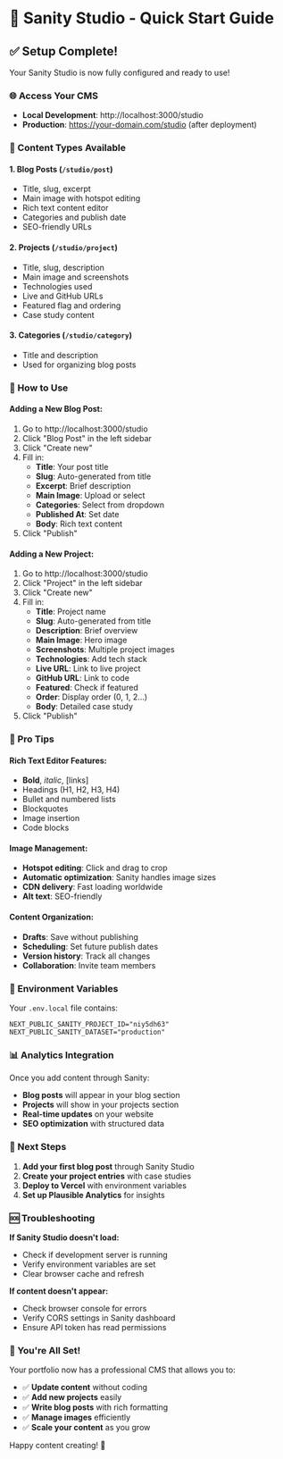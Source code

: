 # 🎨 Sanity Studio - Quick Start Guide

## ✅ Setup Complete!

Your Sanity Studio is now fully configured and ready to use!

### 🌐 Access Your CMS
- **Local Development**: http://localhost:3000/studio
- **Production**: https://your-domain.com/studio (after deployment)

### 📝 Content Types Available

#### 1. **Blog Posts** (`/studio/post`)
- Title, slug, excerpt
- Main image with hotspot editing
- Rich text content editor
- Categories and publish date
- SEO-friendly URLs

#### 2. **Projects** (`/studio/project`)
- Title, slug, description
- Main image and screenshots
- Technologies used
- Live and GitHub URLs
- Featured flag and ordering
- Case study content

#### 3. **Categories** (`/studio/category`)
- Title and description
- Used for organizing blog posts

### 🚀 How to Use

#### Adding a New Blog Post:
1. Go to http://localhost:3000/studio
2. Click "Blog Post" in the left sidebar
3. Click "Create new"
4. Fill in:
   - **Title**: Your post title
   - **Slug**: Auto-generated from title
   - **Excerpt**: Brief description
   - **Main Image**: Upload or select
   - **Categories**: Select from dropdown
   - **Published At**: Set date
   - **Body**: Rich text content
5. Click "Publish"

#### Adding a New Project:
1. Go to http://localhost:3000/studio
2. Click "Project" in the left sidebar
3. Click "Create new"
4. Fill in:
   - **Title**: Project name
   - **Slug**: Auto-generated from title
   - **Description**: Brief overview
   - **Main Image**: Hero image
   - **Screenshots**: Multiple project images
   - **Technologies**: Add tech stack
   - **Live URL**: Link to live project
   - **GitHub URL**: Link to code
   - **Featured**: Check if featured
   - **Order**: Display order (0, 1, 2...)
   - **Body**: Detailed case study
5. Click "Publish"

### 🎯 Pro Tips

#### Rich Text Editor Features:
- **Bold**, *italic*, [links]
- Headings (H1, H2, H3, H4)
- Bullet and numbered lists
- Blockquotes
- Image insertion
- Code blocks

#### Image Management:
- **Hotspot editing**: Click and drag to crop
- **Automatic optimization**: Sanity handles image sizes
- **CDN delivery**: Fast loading worldwide
- **Alt text**: SEO-friendly

#### Content Organization:
- **Drafts**: Save without publishing
- **Scheduling**: Set future publish dates
- **Version history**: Track all changes
- **Collaboration**: Invite team members

### 🔧 Environment Variables

Your `.env.local` file contains:
```
NEXT_PUBLIC_SANITY_PROJECT_ID="niy5dh63"
NEXT_PUBLIC_SANITY_DATASET="production"
```

### 📊 Analytics Integration

Once you add content through Sanity:
- **Blog posts** will appear in your blog section
- **Projects** will show in your projects section
- **Real-time updates** on your website
- **SEO optimization** with structured data

### 🚀 Next Steps

1. **Add your first blog post** through Sanity Studio
2. **Create your project entries** with case studies
3. **Deploy to Vercel** with environment variables
4. **Set up Plausible Analytics** for insights

### 🆘 Troubleshooting

**If Sanity Studio doesn't load:**
- Check if development server is running
- Verify environment variables are set
- Clear browser cache and refresh

**If content doesn't appear:**
- Check browser console for errors
- Verify CORS settings in Sanity dashboard
- Ensure API token has read permissions

### 🎉 You're All Set!

Your portfolio now has a professional CMS that allows you to:
- ✅ **Update content** without coding
- ✅ **Add new projects** easily
- ✅ **Write blog posts** with rich formatting
- ✅ **Manage images** efficiently
- ✅ **Scale your content** as you grow

Happy content creating! 🚀
